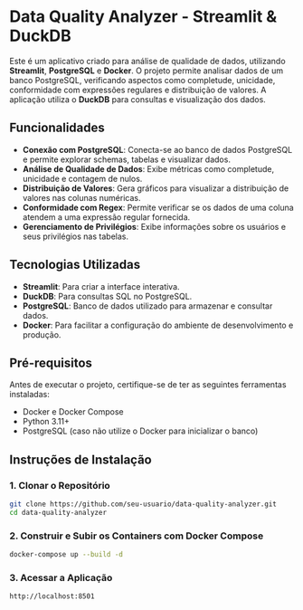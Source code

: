 # Data Quality Analyzer - Streamlit & DuckDB 

Este é um aplicativo criado para análise de qualidade de dados, utilizando **Streamlit**, **PostgreSQL** e **Docker**. O projeto permite analisar dados de um banco PostgreSQL, verificando aspectos como completude, unicidade, conformidade com expressões regulares e distribuição de valores. A aplicação utiliza o **DuckDB** para consultas e visualização dos dados.

## Funcionalidades

- **Conexão com PostgreSQL**: Conecta-se ao banco de dados PostgreSQL e permite explorar schemas, tabelas e visualizar dados.
- **Análise de Qualidade de Dados**: Exibe métricas como completude, unicidade e contagem de nulos.
- **Distribuição de Valores**: Gera gráficos para visualizar a distribuição de valores nas colunas numéricas.
- **Conformidade com Regex**: Permite verificar se os dados de uma coluna atendem a uma expressão regular fornecida.
- **Gerenciamento de Privilégios**: Exibe informações sobre os usuários e seus privilégios nas tabelas.

## Tecnologias Utilizadas

- **Streamlit**: Para criar a interface interativa.
- **DuckDB**: Para consultas SQL no PostgreSQL.
- **PostgreSQL**: Banco de dados utilizado para armazenar e consultar dados.
- **Docker**: Para facilitar a configuração do ambiente de desenvolvimento e produção.

## Pré-requisitos

Antes de executar o projeto, certifique-se de ter as seguintes ferramentas instaladas:

- Docker e Docker Compose
- Python 3.11+
- PostgreSQL (caso não utilize o Docker para inicializar o banco)

## Instruções de Instalação

### 1. Clonar o Repositório

```bash
git clone https://github.com/seu-usuario/data-quality-analyzer.git
cd data-quality-analyzer
```
### 2. Construir e Subir os Containers com Docker Compose

```bash
docker-compose up --build -d
```

### 3. Acessar a Aplicação

```bash
http://localhost:8501
```

